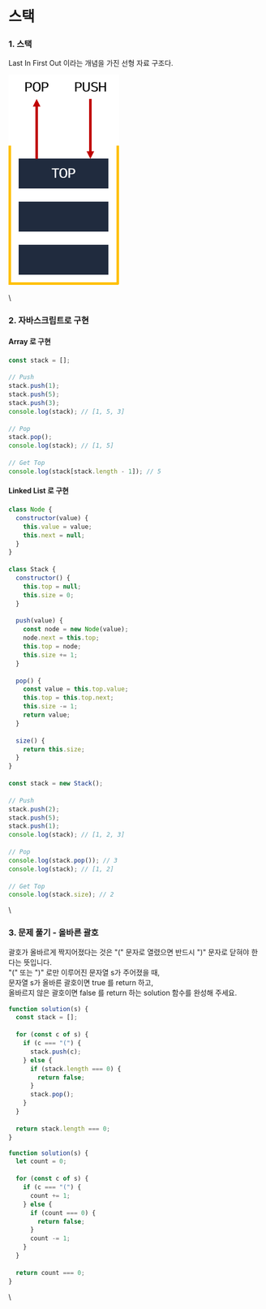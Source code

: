 # 스택

### 1. 스택

Last In First Out 이라는 개념을 가진 선형 자료 구조다.

![스택](../.gitbook/assets/스택.png)

\


### 2. 자바스크립트로 구현

#### Array 로 구현

```javascript
const stack = [];

// Push
stack.push(1);
stack.push(5);
stack.push(3);
console.log(stack); // [1, 5, 3]

// Pop
stack.pop();
console.log(stack); // [1, 5]

// Get Top
console.log(stack[stack.length - 1]); // 5
```

#### Linked List 로 구현

```javascript
class Node {
  constructor(value) {
    this.value = value;
    this.next = null;
  }
}

class Stack {
  constructor() {
    this.top = null;
    this.size = 0;
  }

  push(value) {
    const node = new Node(value);
    node.next = this.top;
    this.top = node;
    this.size += 1;
  }

  pop() {
    const value = this.top.value;
    this.top = this.top.next;
    this.size -= 1;
    return value;
  }

  size() {
    return this.size;
  }
}

const stack = new Stack();

// Push
stack.push(2);
stack.push(5);
stack.push(1);
console.log(stack); // [1, 2, 3]

// Pop
console.log(stack.pop()); // 3
console.log(stack); // [1, 2]

// Get Top
console.log(stack.size); // 2
```

\


### 3. 문제 풀기 - 올바른 괄호

괄호가 올바르게 짝지어졌다는 것은 "(" 문자로 열렸으면 반드시 ")" 문자로 닫혀야 한다는 뜻입니다.\
"(" 또는 ")" 로만 이루어진 문자열 s가 주어졌을 때,\
문자열 s가 올바른 괄호이면 true 를 return 하고,\
올바르지 않은 괄호이면 false 를 return 하는 solution 함수를 완성해 주세요.

```javascript
function solution(s) {
  const stack = [];

  for (const c of s) {
    if (c === "(") {
      stack.push(c);
    } else {
      if (stack.length === 0) {
        return false;
      }
      stack.pop();
    }
  }

  return stack.length === 0;
}
```

```javascript
function solution(s) {
  let count = 0;

  for (const c of s) {
    if (c === "(") {
      count += 1;
    } else {
      if (count === 0) {
        return false;
      }
      count -= 1;
    }
  }

  return count === 0;
}
```

\
